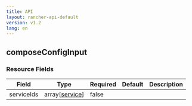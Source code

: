 ```yaml
---
title: API
layout: rancher-api-default
version: v1.2
lang: en
---
```


## composeConfigInput





### Resource Fields

Field | Type | Required | Default | Description
---|---|---|---|---
serviceIds | array[[service]({{site.baseurl}}/rancher/{{page.version}}/{{page.lang}}/api/api-resources/service/)] | false |  | 

